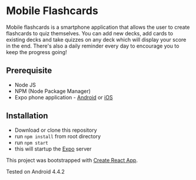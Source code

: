 # Mobile Flashcards

Mobile flashcards is a smartphone application that allows the user to create flashcards to quiz themselves. You can add new decks, add cards to existing decks and take quizzes on any deck which will display your score in the end. There's also a daily reminder every day to encourage you to keep the progress going!

## Prerequisite

- Node JS
- NPM (Node Package Manager)
- Expo phone application - [Android](https://play.google.com/store/apps/details?id=host.exp.exponent&referrer=www) or [iOS](https://itunes.apple.com/app/apple-store/id982107779?ct=www&mt=8)


## Installation

- Download or clone this repository
- run `npm install` from root directory
- run `npm start`
- this will startup the [Expo](https://expo.io/) server

This project was bootstrapped with [Create React App](https://github.com/facebookincubator/create-react-app).

Tested on Android 4.4.2